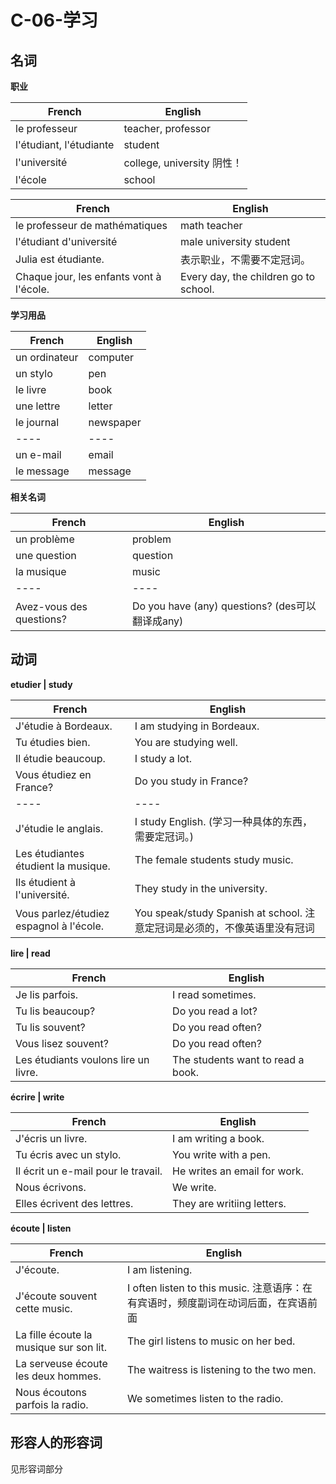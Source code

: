 # C-06-学习

## 名词

**职业**

French | English
---- | ----
le professeur | teacher, professor
l'étudiant, l'étudiante | student
l'université | college, university 阴性！
l'école | school

French | English
---- | ----
le professeur de mathématiques | math teacher
l'étudiant d'université | male university student
Julia est étudiante. | 表示职业，不需要不定冠词。
Chaque jour, les enfants vont à l'école. | Every day, the children go to school.

**学习用品**

French | English
---- | ----
un ordinateur | computer
un stylo | pen
le livre | book
une lettre | letter
le journal | newspaper
---- | ----
un e-mail | email
le message | message

**相关名词**

French | English
---- | ----
un problème | problem
une question | question
la musique | music
---- | ----
Avez-vous des questions? | Do you have (any) questions? (des可以翻译成any)

## 动词

**etudier | study**

French | English
---- | ----
J'étudie à Bordeaux. | I am studying in Bordeaux.
Tu étudies bien. | You are studying well.
Il étudie beaucoup. | I study a lot.
Vous étudiez en France? | Do you study in France?
---- | ----
J'étudie le anglais. | I study English. (学习一种具体的东西，需要定冠词。)
Les étudiantes étudient la musique. | The female students study music.
Ils étudient à l'université. | They study in the university.
Vous parlez/étudiez espagnol à l'école. | You speak/study Spanish at school. 注意定冠词是必须的，不像英语里没有冠词

**lire | read**

French | English
---- | ----
Je lis parfois. | I read sometimes.
Tu lis beaucoup? | Do you read a lot?
Tu lis souvent? | Do you read often?
Vous lisez souvent? | Do you read often?
Les étudiants voulons lire un livre. | The students want to read a book.

**écrire | write**

French | English
---- | ----
J'écris un livre. | I am writing a book.
Tu écris avec un stylo. | You write with a pen.
Il écrit un e-mail pour le travail. | He writes an email for work.
Nous écrivons. | We write.
Elles écrivent des lettres. | They are writiing letters.

**écoute | listen**

French | English
---- | ----
J'écoute. | I am listening.
J'écoute souvent cette music. | I often listen to this music. 注意语序：在有宾语时，频度副词在动词后面，在宾语前面
La fille écoute la musique sur son lit. | The girl listens to music on her bed.
La serveuse écoute les deux hommes. | The waitress is listening to the two men.
Nous écoutons parfois la radio. | We sometimes listen to the radio.

## 形容人的形容词

见形容词部分